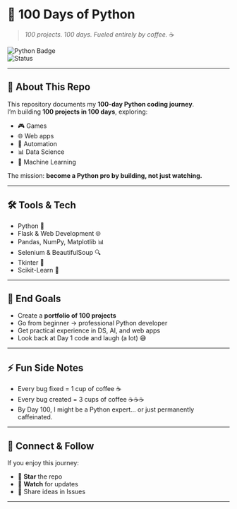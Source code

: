 # 🐍 100 Days of Python  

> *100 projects. 100 days. Fueled entirely by coffee.* ☕

![Python Badge](https://img.shields.io/badge/Python-🐍-blue?style=for-the-badge)  
![Status](https://img.shields.io/badge/Status-In%20Progress-brown?style=for-the-badge&logo=coffeescript)  

---

## 📖 About This Repo  
This repository documents my **100-day Python coding journey**.  
I’m building **100 projects in 100 days**, exploring:  
- 🎮 Games  
- 🌐 Web apps  
- 🤖 Automation  
- 📊 Data Science  
- 🧠 Machine Learning  

The mission: **become a Python pro by building, not just watching.**  

---

## 🛠️ Tools & Tech  
- Python 🐍  
- Flask & Web Development 🌐  
- Pandas, NumPy, Matplotlib 📊  
- Selenium & BeautifulSoup 🔍  
- Tkinter 🎨  
- Scikit-Learn 🤖  

---

## 🎯 End Goals  
- Create a **portfolio of 100 projects**  
- Go from beginner → professional Python developer  
- Get practical experience in DS, AI, and web apps  
- Look back at Day 1 code and laugh (a lot) 😅  

---

## ⚡ Fun Side Notes  
- Every bug fixed = 1 cup of coffee ☕  
- Every bug created = 3 cups of coffee ☕☕☕  
- By Day 100, I might be a Python expert… or just permanently caffeinated.  

---

## 🚀 Connect & Follow  
If you enjoy this journey:  
- 🌟 **Star** the repo  
- 🔔 **Watch** for updates  
- 💬 Share ideas in Issues  

---
